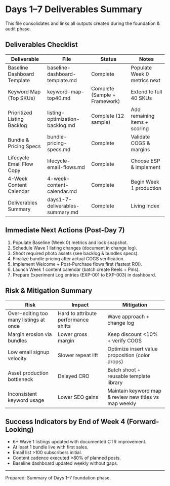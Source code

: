 # Days 1–7 Deliverables Summary

This file consolidates and links all outputs created during the foundation & audit phase.

## Deliverables Checklist
| Deliverable | File | Status | Notes |
|-------------|------|--------|-------|
| Baseline Dashboard Template | baseline-dashboard-template.md | Complete | Populate Week 0 metrics next |
| Keyword Map (Top SKUs) | keyword-map-top40.md | Complete (Sample + Framework) | Extend to full 40 SKUs |
| Prioritized Listing Backlog | listing-optimization-backlog.md | Complete (12 sample) | Add remaining items + scoring |
| Bundle & Pricing Specs | bundle-pricing-specs.md | Complete | Validate COGS & margins |
| Lifecycle Email Flow Copy | lifecycle-email-flows.md | Complete | Choose ESP & implement |
| 4-Week Content Calendar | 4-week-content-calendar.md | Complete | Begin Week 1 production |
| Deliverables Summary | days1-7-deliverables-summary.md | Complete | Living index |

## Immediate Next Actions (Post-Day 7)
1. Populate Baseline (Week 0) metrics and lock snapshot.
2. Schedule Wave 1 listing changes (document in change log).
3. Shoot required photo assets (see backlog & bundles specs).
4. Finalize bundle pricing after actual COGS verification.
5. Implement Welcome + Post-Purchase flows first (fastest ROI).
6. Launch Week 1 content calendar (batch create Reels + Pins).
7. Prepare Experiment Log entries (EXP-001 to EXP-003) in dashboard.

## Risk & Mitigation Summary
| Risk | Impact | Mitigation |
|------|--------|------------|
| Over-editing too many listings at once | Hard to attribute performance shifts | Wave approach + change log |
| Margin erosion via bundles | Lower gross margin | Keep discount <10% + verify COGS |
| Low email signup velocity | Slower repeat lift | Optimize insert value proposition (color drops) |
| Asset production bottleneck | Delayed CRO | Batch shoot + reusable template library |
| Inconsistent keyword usage | Lower SEO gains | Maintain keyword map & review new titles vs map weekly |

## Success Indicators by End of Week 4 (Forward-Looking)
- 6+ Wave 1 listings updated with documented CTR improvement.
- At least 1 bundle live with first sales.
- Email list >100 subscribers initial.
- Content cadence executed ≥80% of planned posts.
- Baseline dashboard updated weekly without gaps.

---
Prepared: Summary of Days 1–7 foundation phase.

